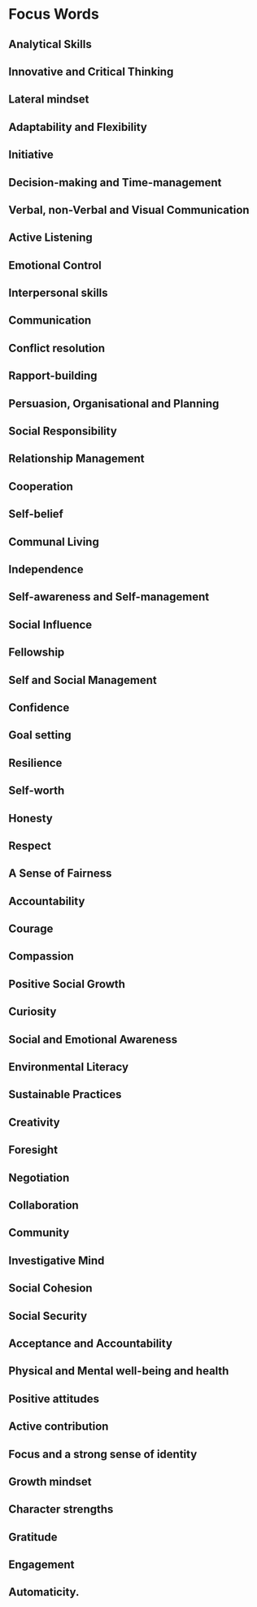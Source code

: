 # Focus Words

## Analytical Skills
## Innovative and Critical Thinking
## Lateral mindset
## Adaptability and Flexibility
## Initiative
## Decision-making and Time-management
## Verbal, non-Verbal and Visual Communication
## Active Listening
## Emotional Control
## Interpersonal skills
## Communication
## Conflict resolution
## Rapport-building
## Persuasion, Organisational and Planning
## Social Responsibility
## Relationship Management
## Cooperation
## Self-belief
## Communal Living
## Independence
## Self-awareness and Self-management
## Social Influence
## Fellowship
## Self and Social Management
## Confidence
## Goal setting
## Resilience
## Self-worth
## Honesty
## Respect
## A Sense of Fairness
## Accountability
## Courage
## Compassion
## Positive Social Growth
## Curiosity
## Social and Emotional Awareness
## Environmental Literacy
## Sustainable Practices
## Creativity
## Foresight
## Negotiation
## Collaboration
## Community
## Investigative Mind
## Social Cohesion
## Social Security
## Acceptance and Accountability 
## Physical and Mental well-being and health
## Positive attitudes
## Active contribution
## Focus and a strong sense of identity
## Growth mindset
## Character strengths
## Gratitude
## Engagement
## Automaticity.